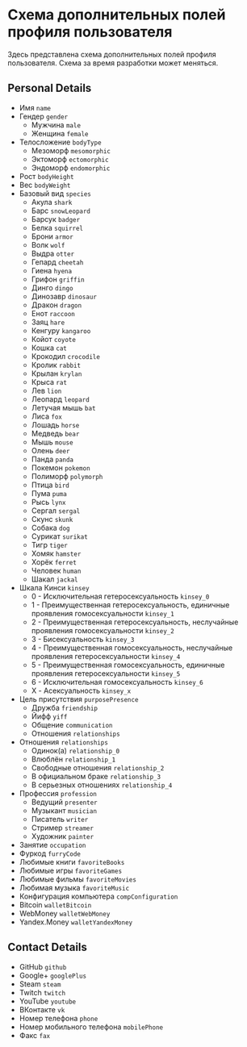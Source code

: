 # Схема дополнительных полей профиля пользователя

Здесь представлена схема дополнительных полей профиля пользователя. Схема за время разработки может меняться.

## Personal Details

- Имя `name`
- Гендер `gender`
  - Мужчина `male`
  - Женщина `female`
- Телосложение `bodyType`
  - Мезоморф `mesomorphic`
  - Эктоморф `ectomorphic`
  - Эндоморф `endomorphic`
- Рост `bodyHeight`
- Вес `bodyWeight`
- Базовый вид `species`
  - Акула `shark`
  - Барс `snowLeopard`
  - Барсук `badger`
  - Белка `squirrel`
  - Брони `armor`
  - Волк `wolf`
  - Выдра `otter`
  - Гепард `cheetah`
  - Гиена `hyena`
  - Грифон `griffin`
  - Динго `dingo`
  - Динозавр `dinosaur`
  - Дракон `dragon`
  - Енот `raccoon`
  - Заяц `hare`
  - Кенгуру `kangaroo`
  - Койот `coyote`
  - Кошка `cat`
  - Крокодил `crocodile`
  - Кролик `rabbit`
  - Крылан `krylan`
  - Крыса `rat`
  - Лев `lion`
  - Леопард `leopard`
  - Летучая мышь `bat`
  - Лиса `fox`
  - Лошадь `horse`
  - Медведь `bear`
  - Мышь `mouse`
  - Олень `deer`
  - Панда `panda`
  - Покемон `pokemon`
  - Полиморф `polymorph`
  - Птица `bird`
  - Пума `puma`
  - Рысь `lynx`
  - Сергал `sergal`
  - Скунс `skunk`
  - Собака `dog`
  - Сурикат `surikat`
  - Тигр `tiger`
  - Хомяк `hamster`
  - Хорёк `ferret`
  - Человек `human`
  - Шакал `jackal`
- Шкала Кинси `kinsey`
  - 0 - Исключительная гетеросексуальность `kinsey_0`
  - 1 - Преимущественная гетеросексуальность, единичные проявления гомосексуальности `kinsey_1`
  - 2 - Преимущественная гетеросексуальность, неслучайные проявления гомосексуальности `kinsey_2`
  - 3 - Бисексуальность `kinsey_3`
  - 4 - Преимущественная гомосексуальность, неслучайные проявления гетеросексуальности `kinsey_4`
  - 5 - Преимущественная гомосексуальность, единичные проявления гетеросексуальности `kinsey_5`
  - 6 - Исключительная гомосексуальность `kinsey_6`
  - X - Асексуальность `kinsey_x`
- Цель присутствия `purposePresence`
  - Дружба `friendship`
  - Йифф `yiff`
  - Общение `communication`
  - Отношения `relationships`
- Отношения `relationships`
  - Одинок(а) `relationship_0`
  - Влюблён `relationship_1`
  - Свободные отношения `relationship_2`
  - В официальном браке `relationship_3`
  - В серьезных отношениях `relationship_4`
- Профессия `profession`
  - Ведущий `presenter`
  - Музыкант `musician`
  - Писатель `writer`
  - Стример `streamer`
  - Художник `painter`
- Занятие `occupation`
- Фуркод `furryCode`
- Любимые книги `favoriteBooks`
- Любимые игры `favoriteGames`
- Любимые фильмы `favoriteMovies`
- Любимая музыка `favoriteMusic`
- Конфигурация компьютера `compConfiguration`
- Bitcoin `walletBitcoin`
- WebMoney `walletWebMoney`
- Yandex.Money `walletYandexMoney`

## Contact Details

- GitHub `github`
- Google+ `googlePlus`
- Steam `steam`
- Twitch `twitch`
- YouTube `youtube`
- ВКонтакте `vk`
- Номер телефона `phone`
- Номер мобильного телефона `mobilePhone`
- Факс `fax`
